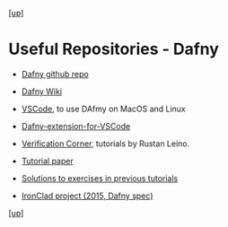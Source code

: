 
[[up]](README.md)

# Useful Repositories - Dafny

* [Dafny github repo](https://github.com/dafny-lang/dafny)

* [Dafny Wiki](https://github.com/dafny-lang/dafny/wiki)

* [VSCode](https://code.visualstudio.com), to use DAfmy on MacOS and Linux

* [Dafny-extension-for-VSCode](https://marketplace.visualstudio.com/items?itemName=correctnessLab.dafny-vscode)

* [Verification Corner](https://www.youtube.com/channel/UCP2eLEql4tROYmIYm5mA27A), tutorials by Rustan Leino.

* [Tutorial paper](https://www.microsoft.com/en-us/research/wp-content/uploads/2016/12/krml220.pdf)

* [Solutions to exercises in previous tutorials](https://github.com/bor0/dafny-tutorial)

* [IronClad project (2015, Dafny spec)](https://github.com/Microsoft/Ironclad/tree/master/ironfleet)

[[up]](README.md)
